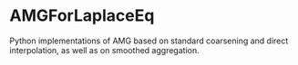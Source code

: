 # AMGForLaplaceEq
Python implementations of  AMG based on standard coarsening and direct interpolation, as well as on smoothed aggregation.
